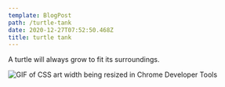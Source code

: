 ```yaml
---
template: BlogPost
path: /turtle-tank
date: 2020-12-27T07:52:50.468Z
title: turtle tank
---
```

A turtle will always grow to fit its surroundings.

![GIF of CSS art width being resized in Chrome Developer Tools](/assets/Screen+Recording+2020-12-26+at+23.51.07.gif)
